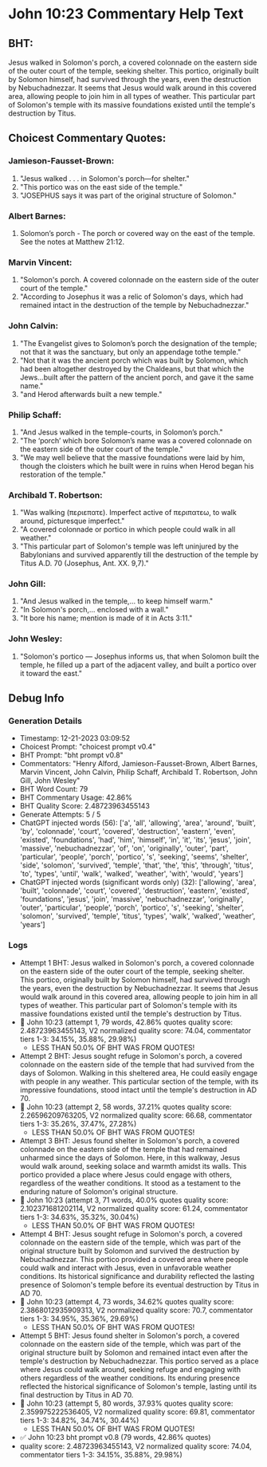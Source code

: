 # John 10:23 Commentary Help Text

## BHT:
Jesus walked in Solomon's porch, a covered colonnade on the eastern side of the outer court of the temple, seeking shelter. This portico, originally built by Solomon himself, had survived through the years, even the destruction by Nebuchadnezzar. It seems that Jesus would walk around in this covered area, allowing people to join him in all types of weather. This particular part of Solomon's temple with its massive foundations existed until the temple's destruction by Titus.

## Choicest Commentary Quotes:
### Jamieson-Fausset-Brown:
1. "Jesus walked . . . in Solomon's porch—for shelter."
2. "This portico was on the east side of the temple."
3. "JOSEPHUS says it was part of the original structure of Solomon."

### Albert Barnes:
1. Solomon’s porch - The porch or covered way on the east of the temple. See the notes at Matthew 21:12.


### Marvin Vincent:
1. "Solomon's porch. A covered colonnade on the eastern side of the outer court of the temple."
2. "According to Josephus it was a relic of Solomon's days, which had remained intact in the destruction of the temple by Nebuchadnezzar."

### John Calvin:
1. "The Evangelist gives to Solomon’s porch the designation of the temple; not that it was the sanctuary, but only an appendage tothe temple." 
2. "Not that it was the ancient porch which was built by Solomon, which had been altogether destroyed by the Chaldeans, but that which the Jews...built after the pattern of the ancient porch, and gave it the same name." 
3. "and Herod afterwards built a new temple."

### Philip Schaff:
1. "And Jesus walked in the temple-courts, in Solomon’s porch." 
2. "The ‘porch’ which bore Solomon’s name was a covered colonnade on the eastern side of the outer court of the temple." 
3. "We may well believe that the massive foundations were laid by him, though the cloisters which he built were in ruins when Herod began his restoration of the temple."

### Archibald T. Robertson:
1. "Was walking (περιεπατε). Imperfect active of περιπατεω, to walk around, picturesque imperfect."
2. "A covered colonnade or portico in which people could walk in all weather."
3. "This particular part of Solomon's temple was left uninjured by the Babylonians and survived apparently till the destruction of the temple by Titus A.D. 70 (Josephus, Ant. XX. 9,7)."

### John Gill:
1. "And Jesus walked in the temple,... to keep himself warm."
2. "In Solomon's porch,... enclosed with a wall."
3. "It bore his name; mention is made of it in Acts 3:11."

### John Wesley:
1. "Solomon's portico — Josephus informs us, that when Solomon built the temple, he filled up a part of the adjacent valley, and built a portico over it toward the east."


## Debug Info
### Generation Details
- Timestamp: 12-21-2023 03:09:52
- Choicest Prompt: "choicest prompt v0.4"
- BHT Prompt: "bht prompt v0.8"
- Commentators: "Henry Alford, Jamieson-Fausset-Brown, Albert Barnes, Marvin Vincent, John Calvin, Philip Schaff, Archibald T. Robertson, John Gill, John Wesley"
- BHT Word Count: 79
- BHT Commentary Usage: 42.86%
- BHT Quality Score: 2.48723963455143
- Generate Attempts: 5 / 5
- ChatGPT injected words (56):
	['a', 'all', 'allowing', 'area', 'around', 'built', 'by', 'colonnade', 'court', 'covered', 'destruction', 'eastern', 'even', 'existed', 'foundations', 'had', 'him', 'himself', 'in', 'it', 'its', 'jesus', 'join', 'massive', 'nebuchadnezzar', 'of', 'on', 'originally', 'outer', 'part', 'particular', 'people', 'porch', 'portico', 's', 'seeking', 'seems', 'shelter', 'side', 'solomon', 'survived', 'temple', 'that', 'the', 'this', 'through', 'titus', 'to', 'types', 'until', 'walk', 'walked', 'weather', 'with', 'would', 'years']
- ChatGPT injected words (significant words only) (32):
	['allowing', 'area', 'built', 'colonnade', 'court', 'covered', 'destruction', 'eastern', 'existed', 'foundations', 'jesus', 'join', 'massive', 'nebuchadnezzar', 'originally', 'outer', 'particular', 'people', 'porch', 'portico', 's', 'seeking', 'shelter', 'solomon', 'survived', 'temple', 'titus', 'types', 'walk', 'walked', 'weather', 'years']

### Logs
- Attempt 1 BHT: Jesus walked in Solomon's porch, a covered colonnade on the eastern side of the outer court of the temple, seeking shelter. This portico, originally built by Solomon himself, had survived through the years, even the destruction by Nebuchadnezzar. It seems that Jesus would walk around in this covered area, allowing people to join him in all types of weather. This particular part of Solomon's temple with its massive foundations existed until the temple's destruction by Titus.
- 🔄 John 10:23 (attempt 1, 79 words, 42.86% quotes quality score: 2.48723963455143, V2 normalized quality score: 74.04, commentator tiers 1-3: 34.15%, 35.88%, 29.98%) 
	- LESS THAN 50.0% OF BHT WAS FROM QUOTES!
- Attempt 2 BHT: Jesus sought refuge in Solomon's porch, a covered colonnade on the eastern side of the temple that had survived from the days of Solomon. Walking in this sheltered area, He could easily engage with people in any weather. This particular section of the temple, with its impressive foundations, stood intact until the temple's destruction in AD 70.
- 🔄 John 10:23 (attempt 2, 58 words, 37.21% quotes quality score: 2.26596209763205, V2 normalized quality score: 66.68, commentator tiers 1-3: 35.26%, 37.47%, 27.28%) 
	- LESS THAN 50.0% OF BHT WAS FROM QUOTES!
- Attempt 3 BHT: Jesus found shelter in Solomon's porch, a covered colonnade on the eastern side of the temple that had remained unharmed since the days of Solomon. Here, in this walkway, Jesus would walk around, seeking solace and warmth amidst its walls. This portico provided a place where Jesus could engage with others, regardless of the weather conditions. It stood as a testament to the enduring nature of Solomon's original structure.
- 🔄 John 10:23 (attempt 3, 71 words, 40.0% quotes quality score: 2.102371681202114, V2 normalized quality score: 61.24, commentator tiers 1-3: 34.63%, 35.32%, 30.04%) 
	- LESS THAN 50.0% OF BHT WAS FROM QUOTES!
- Attempt 4 BHT: Jesus sought refuge in Solomon's porch, a covered colonnade on the eastern side of the temple, which was part of the original structure built by Solomon and survived the destruction by Nebuchadnezzar. This portico provided a covered area where people could walk and interact with Jesus, even in unfavorable weather conditions. Its historical significance and durability reflected the lasting presence of Solomon's temple before its eventual destruction by Titus in AD 70.
- 🔄 John 10:23 (attempt 4, 73 words, 34.62% quotes quality score: 2.3868012935909313, V2 normalized quality score: 70.7, commentator tiers 1-3: 34.95%, 35.36%, 29.69%) 
	- LESS THAN 50.0% OF BHT WAS FROM QUOTES!
- Attempt 5 BHT: Jesus found shelter in Solomon's porch, a covered colonnade on the eastern side of the temple, which was part of the original structure built by Solomon and remained intact even after the temple's destruction by Nebuchadnezzar. This portico served as a place where Jesus could walk around, seeking refuge and engaging with others regardless of the weather conditions. Its enduring presence reflected the historical significance of Solomon's temple, lasting until its final destruction by Titus in AD 70.
- 🔄 John 10:23 (attempt 5, 80 words, 37.93% quotes quality score: 2.359975222536405, V2 normalized quality score: 69.81, commentator tiers 1-3: 34.82%, 34.74%, 30.44%) 
	- LESS THAN 50.0% OF BHT WAS FROM QUOTES!
- ✅ John 10:23 bht prompt v0.8 (79 words, 42.86% quotes)
- quality score: 2.48723963455143, V2 normalized quality score: 74.04, commentator tiers 1-3: 34.15%, 35.88%, 29.98%)